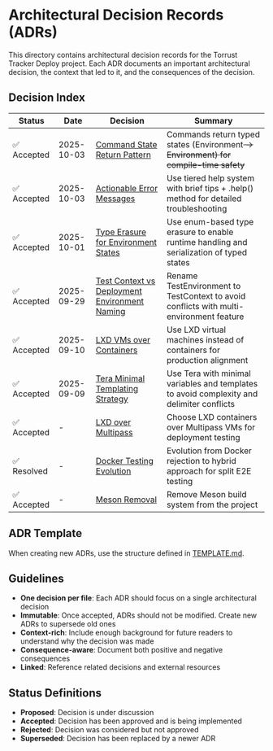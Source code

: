 # Architectural Decision Records (ADRs)

This directory contains architectural decision records for the Torrust Tracker Deploy project. Each ADR documents an important architectural decision, the context that led to it, and the consequences of the decision.

## Decision Index

| Status      | Date       | Decision                                                                                            | Summary                                                                                   |
| ----------- | ---------- | --------------------------------------------------------------------------------------------------- | ----------------------------------------------------------------------------------------- |
| ✅ Accepted | 2025-10-03 | [Command State Return Pattern](./command-state-return-pattern.md)                                   | Commands return typed states (Environment<S> → Environment<T>) for compile-time safety    |
| ✅ Accepted | 2025-10-03 | [Actionable Error Messages](./actionable-error-messages.md)                                         | Use tiered help system with brief tips + .help() method for detailed troubleshooting      |
| ✅ Accepted | 2025-10-01 | [Type Erasure for Environment States](./type-erasure-for-environment-states.md)                     | Use enum-based type erasure to enable runtime handling and serialization of typed states  |
| ✅ Accepted | 2025-09-29 | [Test Context vs Deployment Environment Naming](./test-context-vs-deployment-environment-naming.md) | Rename TestEnvironment to TestContext to avoid conflicts with multi-environment feature   |
| ✅ Accepted | 2025-09-10 | [LXD VMs over Containers](./lxd-vm-over-containers.md)                                              | Use LXD virtual machines instead of containers for production alignment                   |
| ✅ Accepted | 2025-09-09 | [Tera Minimal Templating Strategy](./tera-minimal-templating-strategy.md)                           | Use Tera with minimal variables and templates to avoid complexity and delimiter conflicts |
| ✅ Accepted | -          | [LXD over Multipass](./lxd-over-multipass.md)                                                       | Choose LXD containers over Multipass VMs for deployment testing                           |
| ✅ Resolved | -          | [Docker Testing Evolution](./docker-testing-evolution.md)                                           | Evolution from Docker rejection to hybrid approach for split E2E testing                  |
| ✅ Accepted | -          | [Meson Removal](./meson-removal.md)                                                                 | Remove Meson build system from the project                                                |

## ADR Template

When creating new ADRs, use the structure defined in [TEMPLATE.md](./TEMPLATE.md).

## Guidelines

- **One decision per file**: Each ADR should focus on a single architectural decision
- **Immutable**: Once accepted, ADRs should not be modified. Create new ADRs to supersede old ones
- **Context-rich**: Include enough background for future readers to understand why the decision was made
- **Consequence-aware**: Document both positive and negative consequences
- **Linked**: Reference related decisions and external resources

## Status Definitions

- **Proposed**: Decision is under discussion
- **Accepted**: Decision has been approved and is being implemented
- **Rejected**: Decision was considered but not approved
- **Superseded**: Decision has been replaced by a newer ADR
